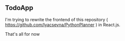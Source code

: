 ## TodoApp

I'm trying to rewrite the frontend of this repository ( https://github.com/lyacsevna/PythonPlanner ) in React.js.


That's all for now
